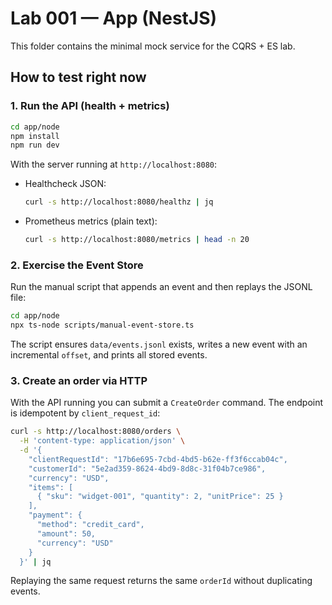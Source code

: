 # Lab 001 — App (NestJS)

This folder contains the minimal mock service for the CQRS + ES lab.

## How to test right now

### 1. Run the API (health + metrics)
```bash
cd app/node
npm install
npm run dev
```

With the server running at `http://localhost:8080`:

- Healthcheck JSON:
  ```bash
  curl -s http://localhost:8080/healthz | jq
  ```
- Prometheus metrics (plain text):
  ```bash
  curl -s http://localhost:8080/metrics | head -n 20
  ```

### 2. Exercise the Event Store
Run the manual script that appends an event and then replays the JSONL file:

```bash
cd app/node
npx ts-node scripts/manual-event-store.ts
```

The script ensures `data/events.jsonl` exists, writes a new event with an incremental `offset`, and prints all stored events.

### 3. Create an order via HTTP
With the API running you can submit a `CreateOrder` command. The endpoint is idempotent by `client_request_id`:

```bash
curl -s http://localhost:8080/orders \
  -H 'content-type: application/json' \
  -d '{
    "clientRequestId": "17b6e695-7cbd-4bd5-b62e-ff3f6ccab04c",
    "customerId": "5e2ad359-8624-4bd9-8d8c-31f04b7ce986",
    "currency": "USD",
    "items": [
      { "sku": "widget-001", "quantity": 2, "unitPrice": 25 }
    ],
    "payment": {
      "method": "credit_card",
      "amount": 50,
      "currency": "USD"
    }
  }' | jq
```

Replaying the same request returns the same `orderId` without duplicating events.
